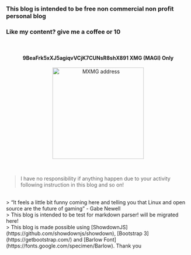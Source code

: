 ### **This blog is intended to be free non commercial non profit personal blog** 
### Like my content? give me a coffee or 10

<br>
<h4 align="center">9BeaFrk5xXJ5agiqvVCjK7CUNsR8shX891 <strong>XMG (MAGI) Only</strong></h4>
<p align="center">
	<img src="./posts/about/xmg.png" height="250px" alt="MXMG address">
</p> 
<br>

> I have no responsibility if anything happen due to your activity following instruction in this blog and so on! 
 
<br>
> “It feels a little bit funny coming here and telling you that Linux and open source are the future of gaming” - Gabe Newell

<br>
> This blog is intended to be test for markdown parser! <https://www.umbrellafwd.tk> will be migrated here!

<br>
> This blog is made possible using [ShowdownJS](https://github.com/showdownjs/showdown), 
[Bootstrap 3](https://getbootstrap.com/) and [Barlow Font](https://fonts.google.com/specimen/Barlow). 
Thank you
